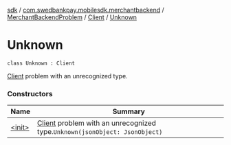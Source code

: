 [sdk](../../../../index.md) / [com.swedbankpay.mobilesdk.merchantbackend](../../../index.md) / [MerchantBackendProblem](../../index.md) / [Client](../index.md) / [Unknown](./index.md)

# Unknown

`class Unknown : Client`

[Client](../index.md) problem with an unrecognized type.

### Constructors

| Name | Summary |
|---|---|
| [&lt;init&gt;](-init-.md) | [Client](../index.md) problem with an unrecognized type.`Unknown(jsonObject: JsonObject)` |
